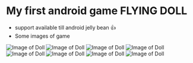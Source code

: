 # My first android game FLYING DOLL

 * support available till android jelly bean :+1:
 * Some images of game

![Image of Doll](http://i.imgur.com/RnaSYlj.jpg)
![Image of Doll](http://i.imgur.com/ZFAUfoY.jpg)
![Image of Doll](http://i.imgur.com/epBqr3G.jpg)
![Image of Doll](http://i.imgur.com/oiUShBY.jpg)
![Image of Doll](http://i.imgur.com/yrMdLKD.jpg)
![Image of Doll](http://i.imgur.com/QLjmLkv.jpg)
![Image of Doll](http://i.imgur.com/qjTh3I4.jpg)
![Image of Doll](http://i.imgur.com/NsNDSq0.jpg)